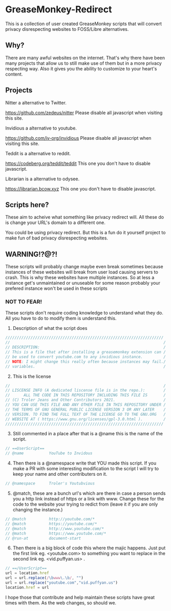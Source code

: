 # GreaseMonkey-Redirect

This is a collection of user created GreaseMonkey scripts that will convert privacy disrespecting websites to FOSS/Libre alternatives.

## Why?
There are many awful websites on the internet. That's why there have been many projects that allow us to still make use of them but in a more privacy respecting way. Also it gives you the ability to customize to your heart's content.

## Projects
Nitter a alternative to Twitter.

<https://github.com/zedeus/nitter> Please disable all javascript when visiting this site.

Invidious a alternative to youtube.

<https://github.com/iv-org/invidious>  Please disable all javascript when visiting this site.

Teddit is a alternative to reddit.

<https://codeberg.org/teddit/teddit> This one you don't have to disable javascript.

Librarian is a alternative to odysee.

<https://librarian.bcow.xyz> This one you don't have to disable javascript.

## Scripts here?
These aim to acheive what something like privacy redirect will. All these do is change your URL's domain to a different one.

You could be using privacy redirect. But this is a fun do it yourself project to make fun of bad privacy disrespecting websites.

## WARNING!?@?!
These scripts will probably change maybe even break sometimes because instances of these websites will break from user load causing servers to crash. This is why these websites have multiple instances. So at less a instance get's unmaintained or unuseable for some reason probably your prefered instance won't be used in these scripts

### NOT TO FEAR!
These scripts don't require coding knowledge to understand what they do. All you have to do to modify them is understand this.

1. Description of what the script does
```javascript
/////////////////////////////////////////////////////////////////////
//                                                                   /
// DESCRIPTION:                                                      /
// This is a file that after installing a greasemonkey extension can /
// be used to convert youtube.com to any invidious instance.         /
// NOTE: I might change this really often because instances may fail./
// variables.                                                        /
```
2. This is the license
```javascript
//                                                                   /
// LISCENSE INFO (A dedicated liscense file is in the repo.):        /
//      ALL THE CODE IN THIS REPOSITORY INCLUDING THIS FILE IS       /
// (C) Troler Jeans and Other Contributors 2021.                     /
// YOU CAN USE THIS FILE AND ANY OTHER FILE IN THIS REPOSITORY UNDER /
// THE TERMS OF GNU GENERAL PUBLIC LICENSE VERSION 3 OR ANY LATER    /
// VERSION. TO FIND THE FULL TEXT OF THE LICENSE GO TO THE GNU.ORG   /
// WEBSITE AT ( https://www.gnu.org/licenses/gpl-3.0.html ).         /
/////////////////////////////////////////////////////////////////////
```
3. Still commented in a place after that is a @name this is the name of the script.
```javascript
// ==UserScript==
// @name           YouTube to Invidous
```
4. Then there is a @namespace write that YOU made this script. If you make a PR with some interesting modification to the script I will try to keep your name and other contributers on it.
```javascript
// @namespace      Troler's Youtubvious
```
5. @match, these are a bunch url's which are there in case a person sends you a http link instead of https or a link with www. Change these for the code to the website your trying to redict from (leave it if you are only changing the instance.)
```javascript
// @match          http://youtube.com/*
// @match          https://youtube.com/*
// @match          http://www.youtube.com/*
// @match          https://www.youtube.com/*
// @run-at         document-start
```
6. Then there is a big block of code this where the majic happens. Just put the first link eg. <youtube.com> to something you want to replace in the second link eg. <vid.puffyan.us> .
```javascript
// ==/UserScript==
url = location.href
url = url.replace(/\bwww\.\b/, "")
url = url.replace("youtube.com","vid.puffyan.us")
location.href = url
```

I hope those that contribute and help maintain these scripts have great times with them. As the web changes, so should we.
